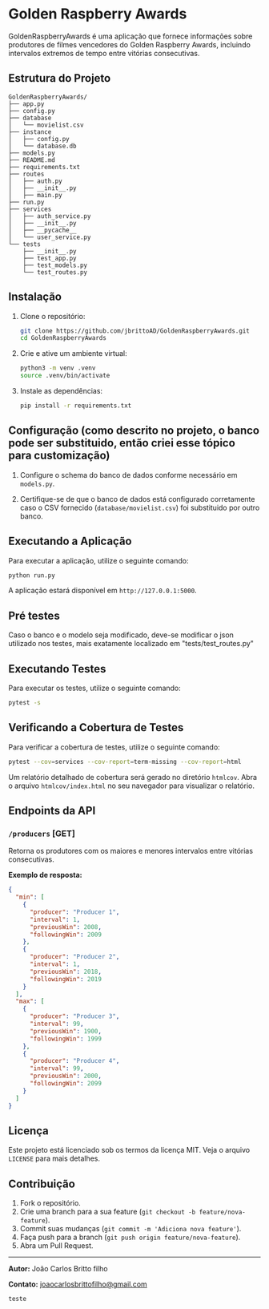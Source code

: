 # Golden Raspberry Awards

GoldenRaspberryAwards é uma aplicação que fornece informações sobre produtores de filmes vencedores do Golden Raspberry Awards, incluindo intervalos extremos de tempo entre vitórias consecutivas.


## Estrutura do Projeto

```plaintext
GoldenRaspberryAwards/
├── app.py
├── config.py
├── database
│   └── movielist.csv
├── instance
│   ├── config.py
│   └── database.db
├── models.py
├── README.md
├── requirements.txt
├── routes
│   ├── auth.py
│   ├── __init__.py
│   ├── main.py
├── run.py
├── services
│   ├── auth_service.py
│   ├── __init__.py
│   ├── __pycache__
│   └── user_service.py
└── tests
    ├── __init__.py
    ├── test_app.py
    ├── test_models.py
    └── test_routes.py
```

## Instalação

1. Clone o repositório:
    ```bash
    git clone https://github.com/jbrittoAD/GoldenRaspberryAwards.git
    cd GoldenRaspberryAwards
    ```

2. Crie e ative um ambiente virtual:
    ```bash
    python3 -m venv .venv
    source .venv/bin/activate
    ```

3. Instale as dependências:
    ```bash
    pip install -r requirements.txt
    ```

## Configuração (como descrito no projeto, o banco pode ser substituido, então criei esse tópico para customização)

1. Configure o schema do banco de dados conforme necessário em `models.py`.

2. Certifique-se de que o banco de dados está configurado corretamente caso o CSV fornecido (`database/movielist.csv`) foi substituido por outro banco.

## Executando a Aplicação

Para executar a aplicação, utilize o seguinte comando:
```bash
python run.py
```

A aplicação estará disponível em `http://127.0.0.1:5000`.

## Pré testes
Caso o banco e o modelo seja modificado, deve-se modificar o json utilizado nos testes, mais exatamente localizado em "tests/test_routes.py"

## Executando Testes

Para executar os testes, utilize o seguinte comando:
```bash
pytest -s
```

## Verificando a Cobertura de Testes

Para verificar a cobertura de testes, utilize o seguinte comando:
```bash
pytest --cov=services --cov-report=term-missing --cov-report=html
```

Um relatório detalhado de cobertura será gerado no diretório `htmlcov`. Abra o arquivo `htmlcov/index.html` no seu navegador para visualizar o relatório.

## Endpoints da API

### `/producers` [GET]

Retorna os produtores com os maiores e menores intervalos entre vitórias consecutivas.

**Exemplo de resposta:**
```json
{
  "min": [
    {
      "producer": "Producer 1",
      "interval": 1,
      "previousWin": 2008,
      "followingWin": 2009
    },
    {
      "producer": "Producer 2",
      "interval": 1,
      "previousWin": 2018,
      "followingWin": 2019
    }
  ],
  "max": [
    {
      "producer": "Producer 3",
      "interval": 99,
      "previousWin": 1900,
      "followingWin": 1999
    },
    {
      "producer": "Producer 4",
      "interval": 99,
      "previousWin": 2000,
      "followingWin": 2099
    }
  ]
}
```

## Licença

Este projeto está licenciado sob os termos da licença MIT. Veja o arquivo `LICENSE` para mais detalhes.

## Contribuição

1. Fork o repositório.
2. Crie uma branch para a sua feature (`git checkout -b feature/nova-feature`).
3. Commit suas mudanças (`git commit -m 'Adiciona nova feature'`).
4. Faça push para a branch (`git push origin feature/nova-feature`).
5. Abra um Pull Request.

---

**Autor:** João Carlos Britto filho

**Contato:** joaocarlosbrittofilho@gmail.com
```
teste
